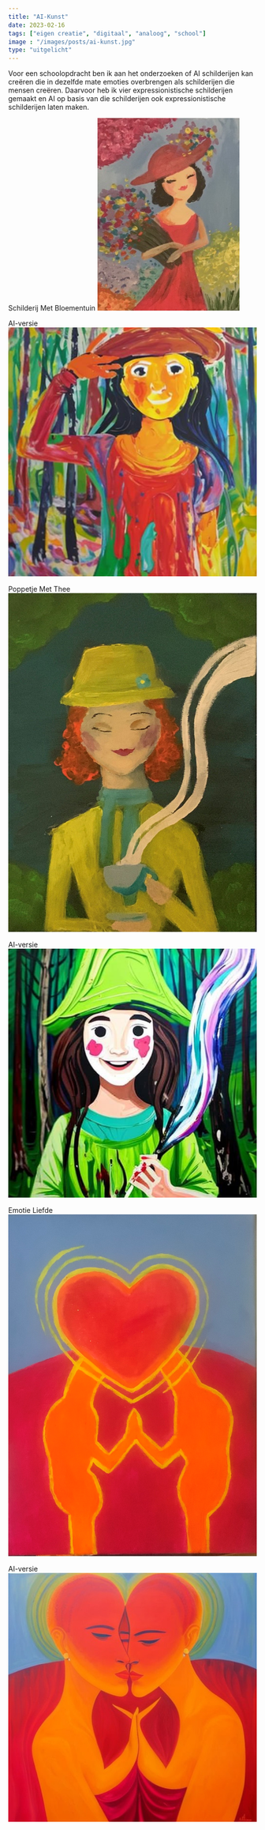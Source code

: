 ```yaml
---
title: "AI-Kunst"
date: 2023-02-16
tags: ["eigen creatie", "digitaal", "analoog", "school"]
image : "/images/posts/ai-kunst.jpg"
type: "uitgelicht"
---
```


Voor een schoolopdracht ben ik aan het onderzoeken of AI schilderijen kan creëren die in dezelfde mate emoties overbrengen als schilderijen die mensen creëren. Daarvoor heb ik vier expressionistische schilderijen gemaakt en AI op basis van die schilderijen ook expressionistische schilderijen laten maken.

Schilderij Met Bloementuin
![Schilderij Bloemen](schilderij-bloemenmeisje.png) 
    

AI-versie
![AI Schilderij bloemen](schilderij-bloemenmeisje-ai.jpeg)
   

Poppetje Met Thee
![Poppetje Met Thee](schilderij-theemeisje.jpg)
  

AI-versie
![AI Poppetje Met Thee](schilderij-theemeisje-ai.jpg)


Emotie Liefde
![Schilderij Liefde](schilderij-liefde.png)


AI-versie
![AI Schilderij Liefde](ai-schilderij-liefde.JPG)